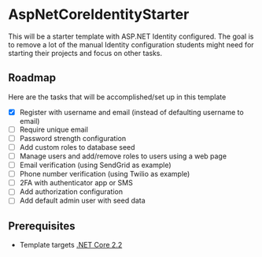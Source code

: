 # AspNetCoreIdentityStarter
This will be a starter template with ASP.NET Identity configured. The goal is to remove a lot of the manual Identity configuration students
might need for starting their projects and focus on other tasks.

## Roadmap
Here are the tasks that will be accomplished/set up in this template
- [X] Register with username and email (instead of defaulting username to email)
- [ ] Require unique email
- [ ] Password strength configuration
- [ ] Add custom roles to database seed
- [ ] Manage users and add/remove roles to users using a web page
- [ ] Email verification (using SendGrid as example)
- [ ] Phone number verification (using Twilio as example)
- [ ] 2FA with authenticator app or SMS
- [ ] Add authorization configuration
- [ ] Add default admin user with seed data

## Prerequisites
- Template targets [.NET Core 2.2](https://dotnet.microsoft.com/download)
